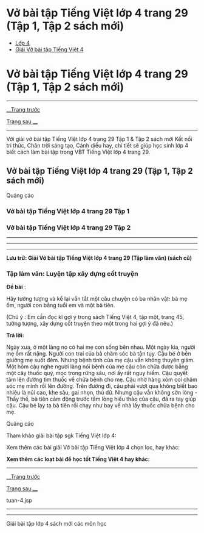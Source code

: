 # Vở bài tập Tiếng Việt lớp 4 trang 29 (Tập 1, Tập 2 sách mới)

  * [Lớp 4](https://vietjack.com/series/lop-4.jsp)
  * [Giải Vở bài tập Tiếng Việt 4](https://vietjack.com/giai-vo-bai-tap-tieng-viet-4/index.jsp)



# Vở bài tập Tiếng Việt lớp 4 trang 29 (Tập 1, Tập 2 sách mới)

* * *

[__Trang trước](https://vietjack.com/giai-vo-bai-tap-tieng-viet-4/tuan-4.jsp)

[Trang sau __](https://vietjack.com/giai-vo-bai-tap-tieng-viet-4/tuan-4.jsp)

* * *

Với giải vở bài tập Tiếng Việt lớp 4 trang 29 Tập 1 & Tập 2 sách mới Kết nối tri thức, Chân trời sáng tạo, Cánh diều hay, chi tiết sẽ giúp học sinh lớp 4 biết cách làm bài tập trong VBT Tiếng Việt lớp 4 trang 29.

## Vở bài tập Tiếng Việt lớp 4 trang 29 (Tập 1, Tập 2 sách mới)

Quảng cáo

### **Vở bài tập Tiếng Việt lớp 4 trang 29 Tập 1**

### **Vở bài tập Tiếng Việt lớp 4 trang 29 Tập 2**

* * *

* * *

* * *

**Lưu trữ: Giải Vở bài tập Tiếng Việt lớp 4 trang 29 (Tập làm văn) (sách cũ)**

### **Tập làm văn: Luyện tập xây dựng cốt truyện**

**Đề bài** :

Hãy tưởng tượng và kể lại vắn tắt một câu chuyện có ba nhân vật: bà mẹ ốm, người con bằng tuổi em và một bà tiên.

(Chú ý : Em cần đọc kĩ gợi ý trong sách Tiếng Việt 4, tập một, trang 45, tưởng tượng, xây dựng cốt truyện theo một trong hai gợi ý đã nêu.)

**Trả lời:**

Ngày xưa, ở một làng nọ có hai mẹ con sống bên nhau. Một ngày kia, người mẹ ốm rất nặng. Người con trai của bà chăm sóc bà tận tụy. Cậu bé ở bên giường mẹ suốt đêm. Nhưng bệnh tình của mẹ cậu vẫn không thuyên giảm. Một hôm cậu nghe người làng nói bệnh của mẹ cậu còn chữa được bằng một cây thuốc quý, mọc trong rừng sâu, nơi ấy rất nguy hiểm. Cậu quyết tâm lên đường tìm thuốc về chữa bệnh cho mẹ. Cậu nhờ hàng xóm coi chăm sóc mẹ mình rồi lên đường. Trên đường đi, cậu phải vượt qua không biết bao nhiêu là núi cao, khe sâu, gai nhọn, thú dữ. Nhưng cậu vẫn không sờn lòng - Thấy thế, bà tiên cảm động trước tấm lòng hiếu thảo của cậu, đã ra tay giúp cậu. Cậu bé lạy tạ bà tiên rồi chạy như bay về nhà lấy thuốc chữa bệnh cho mẹ.

Quảng cáo

Tham khảo giải bài tập sgk Tiếng Việt lớp 4:

Xem thêm các bài giải Vở bài tập Tiếng Việt lớp 4 chọn lọc, hay khác:

**Xem thêm các loạt bài để học tốt Tiếng Việt 4 hay khác:**

* * *

[__Trang trước](https://vietjack.com/giai-vo-bai-tap-tieng-viet-4/tuan-4.jsp)

[Trang sau __](https://vietjack.com/giai-vo-bai-tap-tieng-viet-4/tuan-4.jsp)

tuan-4.jsp

* * *

* * *

Giải bài tập lớp 4 sách mới các môn học
